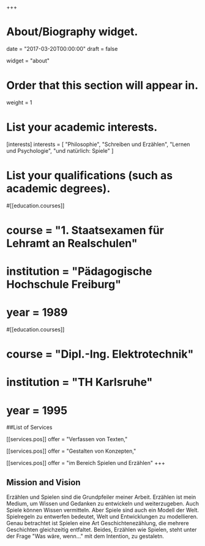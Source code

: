 +++
# About/Biography widget.

date = "2017-03-20T00:00:00"
draft = false

widget = "about"

# Order that this section will appear in.
weight = 1


# List your academic interests.
[interests]
  interests = [
   	"Philosophie",
   	"Schreiben und Erzählen",
    "Lernen und Psychologie",
    "und natürlich: Spiele"
  ]

# List your qualifications (such as academic degrees).
#[[education.courses]]
#  course = "1. Staatsexamen für Lehramt an Realschulen"
#  institution = "Pädagogische Hochschule Freiburg"
#  year = 1989

#[[education.courses]]
#  course = "Dipl.-Ing. Elektrotechnik"
#  institution = "TH Karlsruhe"
#  year = 1995

##List of Services

[[services.pos]]
  offer = "Verfassen von Texten,"

[[services.pos]]
  offer = "Gestalten von Konzepten,"

[[services.pos]]
    offer = "im Bereich Spielen und Erzählen"
+++

## Mission and Vision

Erzählen und Spielen sind die Grundpfeiler meiner Arbeit. Erzählen ist mein Medium, um Wissen und Gedanken zu entwickeln und weiterzugeben. Auch Spiele können Wissen vermitteln. Aber Spiele sind auch ein Modell der Welt. Spielregeln zu entwerfen bedeutet, Welt und Entwicklungen zu modellieren. Genau betrachtet ist Spielen eine Art Geschichtenezählung, die mehrere Geschichten gleichzeitig entfaltet. Beides, Erzählen wie Spielen, steht unter der Frage "Was wäre, wenn..." mit dem Intention, zu gestaletn.

